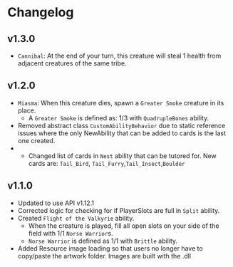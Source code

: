 # Changelog

## v1.3.0
- `Cannibal`: At the end of your turn, this creature will steal 1 health from adjacent creatures of the same tribe.

## v1.2.0
- `Miasma`: When this creature dies, spawn a `Greater Smoke` creature in its place.
  * A `Greater Smoke` is defined as: 1/3 with `QuadrupleBones` ability.
- Removed abstract class `CustomAbilityBehavior` due to static reference issues where the only NewAbility that can be added to cards is the last one created.
- - Changed list of cards in `Nest` ability that can be tutored for. New cards are: `Tail_Bird`, `Tail_Furry`,`Tail_Insect`,`Boulder`

## v1.1.0 
- Updated to use API v1.12.1
- Corrected logic for checking for if PlayerSlots are full in `Split` ability.
- Created `Flight of the Valkyrie` ability.
  * When the creature is played, fill all open slots on your side of the field with 1/1 `Norse Warrior`s.
  * `Norse Warrior` is defined as 1/1 with `Brittle` ability.
- Added Resource image loading so that users no longer have to copy/paste the artwork folder. Images are built with the .dll